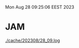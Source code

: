 Mon Aug 28 09:25:06 EEST 2023
# JAM
<a href='./cache/202308/28_09.log'>./cache/202308/28_09.log</a>
